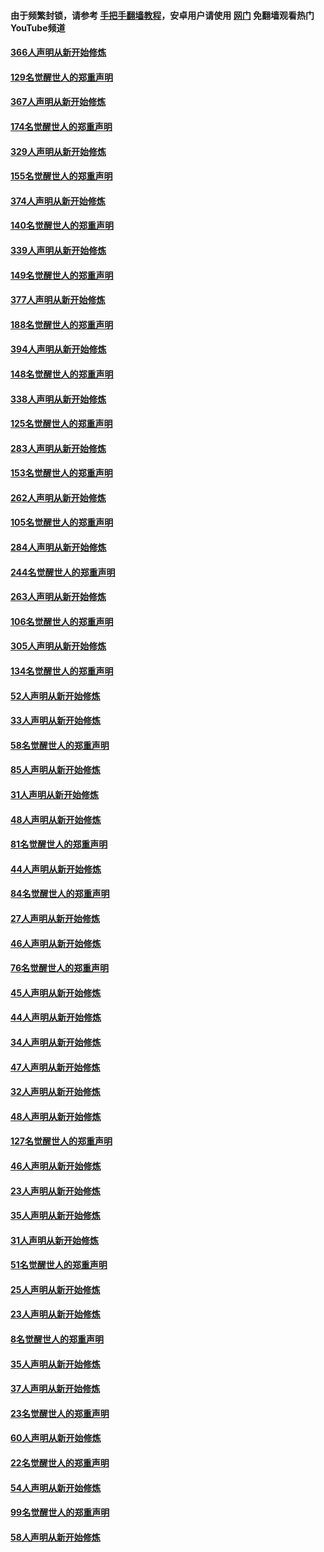 #### 由于频繁封锁，请参考 [手把手翻墙教程](https://github.com/gfw-breaker/guides/wiki/)，安卓用户请使用 [网门](https://github.com/gfw-breaker/nogfw/blob/master/dl.md?t=06131701) 免翻墙观看热门YouTube频道 

#### [366人声明从新开始修炼](../pages/91/426737.md?t=06131701) 

#### [129名觉醒世人的郑重声明](../pages/91/426736.md?t=06131701) 

#### [367人声明从新开始修炼](../pages/91/426421.md?t=06131701) 

#### [174名觉醒世人的郑重声明](../pages/91/426420.md?t=06131701) 

#### [329人声明从新开始修炼](../pages/91/426139.md?t=06131701) 

#### [155名觉醒世人的郑重声明](../pages/91/426138.md?t=06131701) 

#### [374人声明从新开始修炼](../pages/91/425811.md?t=06131701) 

#### [140名觉醒世人的郑重声明](../pages/91/425810.md?t=06131701) 

#### [339人声明从新开始修炼](../pages/91/425690.md?t=06131701) 

#### [149名觉醒世人的郑重声明](../pages/91/425689.md?t=06131701) 

#### [377人声明从新开始修炼](../pages/91/424867.md?t=06131701) 

#### [188名觉醒世人的郑重声明](../pages/91/424866.md?t=06131701) 

#### [394人声明从新开始修炼](../pages/91/423914.md?t=06131701) 

#### [148名觉醒世人的郑重声明](../pages/91/423913.md?t=06131701) 

#### [338人声明从新开始修炼](../pages/91/423540.md?t=06131701) 

#### [125名觉醒世人的郑重声明](../pages/91/423539.md?t=06131701) 

#### [283人声明从新开始修炼](../pages/91/423296.md?t=06131701) 

#### [153名觉醒世人的郑重声明](../pages/91/423295.md?t=06131701) 

#### [262人声明从新开始修炼](../pages/91/423004.md?t=06131701) 

#### [105名觉醒世人的郑重声明](../pages/91/423003.md?t=06131701) 

#### [284人声明从新开始修炼](../pages/91/422707.md?t=06131701) 

#### [244名觉醒世人的郑重声明](../pages/91/422706.md?t=06131701) 

#### [263人声明从新开始修炼](../pages/91/422553.md?t=06131701) 

#### [106名觉醒世人的郑重声明](../pages/91/422552.md?t=06131701) 

#### [305人声明从新开始修炼](../pages/91/422153.md?t=06131701) 

#### [134名觉醒世人的郑重声明](../pages/91/422152.md?t=06131701) 

#### [52人声明从新开始修炼](../pages/91/421846.md?t=06131701) 

#### [33人声明从新开始修炼](../pages/91/421804.md?t=06131701) 

#### [58名觉醒世人的郑重声明](../pages/91/421845.md?t=06131701) 

#### [85人声明从新开始修炼](../pages/91/421769.md?t=06131701) 

#### [31人声明从新开始修炼](../pages/91/421763.md?t=06131701) 

#### [48人声明从新开始修炼](../pages/91/421605.md?t=06131701) 

#### [81名觉醒世人的郑重声明](../pages/91/421656.md?t=06131701) 

#### [44人声明从新开始修炼](../pages/91/421544.md?t=06131701) 

#### [84名觉醒世人的郑重声明](../pages/91/421543.md?t=06131701) 

#### [27人声明从新开始修炼](../pages/91/421465.md?t=06131701) 

#### [46人声明从新开始修炼](../pages/91/421454.md?t=06131701) 

#### [76名觉醒世人的郑重声明](../pages/91/421453.md?t=06131701) 

#### [45人声明从新开始修炼](../pages/91/421452.md?t=06131701) 

#### [44人声明从新开始修炼](../pages/91/421422.md?t=06131701) 

#### [34人声明从新开始修炼](../pages/91/421322.md?t=06131701) 

#### [47人声明从新开始修炼](../pages/91/421264.md?t=06131701) 

#### [32人声明从新开始修炼](../pages/91/421225.md?t=06131701) 

#### [48人声明从新开始修炼](../pages/91/421202.md?t=06131701) 

#### [127名觉醒世人的郑重声明](../pages/91/421224.md?t=06131701) 

#### [46人声明从新开始修炼](../pages/91/421203.md?t=06131701) 

#### [23人声明从新开始修炼](../pages/91/421138.md?t=06131701) 

#### [35人声明从新开始修炼](../pages/91/421122.md?t=06131701) 

#### [31人声明从新开始修炼](../pages/91/421081.md?t=06131701) 

#### [51名觉醒世人的郑重声明](../pages/91/421080.md?t=06131701) 

#### [25人声明从新开始修炼](../pages/91/421020.md?t=06131701) 

#### [23人声明从新开始修炼](../pages/91/420884.md?t=06131701) 

#### [8名觉醒世人的郑重声明](../pages/91/420883.md?t=06131701) 

#### [35人声明从新开始修炼](../pages/91/420809.md?t=06131701) 

#### [37人声明从新开始修炼](../pages/91/420766.md?t=06131701) 

#### [23名觉醒世人的郑重声明](../pages/91/420765.md?t=06131701) 

#### [60人声明从新开始修炼](../pages/91/420727.md?t=06131701) 

#### [22名觉醒世人的郑重声明](../pages/91/420726.md?t=06131701) 

#### [54人声明从新开始修炼](../pages/91/420529.md?t=06131701) 

#### [99名觉醒世人的郑重声明](../pages/91/420528.md?t=06131701) 

#### [58人声明从新开始修炼](../pages/91/420198.md?t=06131701) 

